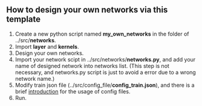 ## How to design your own networks via this template
1. Create a new python script named **my_own_networks** in the folder of ../src/**networks**.
2. Import **layer** and **kernels**.
3. Design your own networks.
4. Import your network scipt in ../src/networks/**networks.py**, and add your name of designed network into networks list. (This step is not necessary, and networks.py script is just to avoid a error due to a wrong network name.)
5. Modify train json file (../src/config_file/**config_train.json**), and there is a brief [introduction](https://github.com/Charleswyt/tf_audio_steganalysis/tree/master/src/config_file) for the usage of config files.
6. Run.